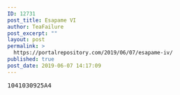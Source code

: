 ```yaml
---
ID: 12731
post_title: Esapame VI
author: TeaFailure
post_excerpt: ""
layout: post
permalink: >
  https://portalrepository.com/2019/06/07/esapame-iv/
published: true
post_date: 2019-06-07 14:17:09
---
```

<pre>1041030925A4</pre>